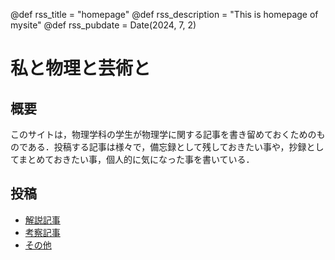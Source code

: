 @def rss_title = "homepage"
@def rss_description = "This is homepage of mysite"
@def rss_pubdate = Date(2024, 7, 2)

# 私と物理と芸術と

## 概要

<!--\tableofcontents you can use \toc as well -->

このサイトは，物理学科の学生が物理学に関する記事を書き留めておくためのものである．投稿する記事は様々で，備忘録として残しておきたい事や，抄録としてまとめておきたい事，個人的に気になった事を書いている．


## 投稿

* [解説記事](/menu1/)
* [考察記事](/menu2/)
* [その他](/menu3/)



